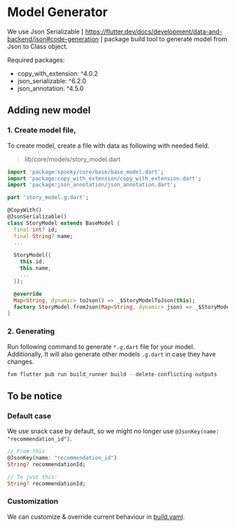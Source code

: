 # Model Generator
We use Json Serializable [ https://flutter.dev/docs/development/data-and-backend/json#code-generation ] package build tool to generate model from Json to Class object.

Required packages:
- copy_with_extension: ^4.0.2
- json_serializable: ^6.2.0
- json_annotation: ^4.5.0

## Adding new model
### 1. Create model file,
To create model, create a file with data as following with needed field.

> lib/core/models/story_model.dart
```dart
import 'package:spooky/core/base/base_model.dart';
import 'package:copy_with_extension/copy_with_extension.dart';
import 'package:json_annotation/json_annotation.dart';

part 'story_model.g.dart';

@CopyWith()
@JsonSerializable()
class StoryModel extends BaseModel {
  final int? id;
  final String? name;
  ...

  StoryModel({
    this.id,
    this.name,
    ...
  });

  @override
  Map<String, dynamic> toJson() => _$StoryModelToJson(this);
  factory StoryModel.fromJson(Map<String, dynamic> json) => _$StoryModelFromJson(json);
}
```
### 2. Generating
Run following command to generate `*.g.dart` file for your model. Additionally, It will also generate other models `.g.dart` in case they have changes.
```s
fvm flutter pub run build_runner build --delete-conflicting-outputs
```

## To be notice
### Default case
We use snack case by default, so we might no longer use `@JsonKey(name: "recommendation_id")`.
```dart
// From this
@JsonKey(name: "recommendation_id")
String? recommendationId;

// To just this:
String? recommendationId;
```

### Customization
We can customize & override current behaviour in [build.yaml](../../build.yaml).